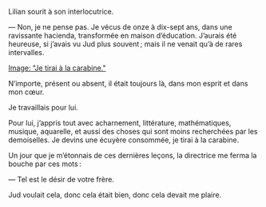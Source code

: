 Lilian sourit à son interlocutrice.

— Non, je ne pense pas. Je vécus de onze à dix-sept ans, dans une ravissante hacienda, transformée en maison d’éducation. J’aurais été heureuse, si j’avais vu Jud plus souvent ; mais il ne venait qu’à de rares intervalles.

[Image: "Je tirai à la carabine."](../images/1-page-194.JPG)

N’importe, présent ou absent, il était toujours là, dans mon esprit et dans
mon cœur.

Je travaillais pour lui.

Pour lui, j’appris tout avec acharnement, littérature, mathématiques,
musique, aquarelle, et aussi des choses qui sont moins recherchées par les
demoiselles. Je devins une écuyère consommée, je tirai à la carabine.

Un jour que je m’étonnais de ces dernières leçons, la directrice me ferma la bouche par ces mots :

— Tel est le désir de votre frère.

Jud voulait cela, donc cela était bien, donc cela devait me plaire.
